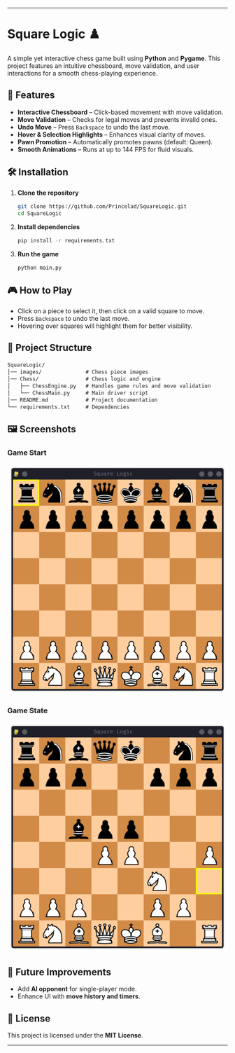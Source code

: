 
---
# Square Logic ♟️  

A simple yet interactive chess game built using **Python** and **Pygame**. This project features an intuitive chessboard, move validation, and user interactions for a smooth chess-playing experience.  

## 📌 Features  

- **Interactive Chessboard** – Click-based movement with move validation.  
- **Move Validation** – Checks for legal moves and prevents invalid ones.  
- **Undo Move** – Press `Backspace` to undo the last move.  
- **Hover & Selection Highlights** – Enhances visual clarity of moves.  
- **Pawn Promotion** – Automatically promotes pawns (default: Queen).  
- **Smooth Animations** – Runs at up to 144 FPS for fluid visuals.  

## 🛠️ Installation  

1. **Clone the repository**  
   ```bash
   git clone https://github.com/Princelad/SquareLogic.git
   cd SquareLogic
   ```  
2. **Install dependencies**  
   ```bash
   pip install -r requirements.txt
   ```  
3. **Run the game**  
   ```bash
   python main.py
   ```  

## 🎮 How to Play  

- Click on a piece to select it, then click on a valid square to move.  
- Press `Backspace` to undo the last move.  
- Hovering over squares will highlight them for better visibility.  

## 📁 Project Structure  

```
SquareLogic/
│── images/              # Chess piece images
│── Chess/               # Chess logic and engine
│   ├── ChessEngine.py   # Handles game rules and move validation
│   └── ChessMain.py     # Main driver script
│── README.md            # Project documentation
└── requirements.txt     # Dependencies
```

## 🖼️ Screenshots  

### Game Start
![Game Start](project-images/Game_start.png)

### Game State
![Game State](project-images/Game_state.png)
## 🚀 Future Improvements  

- Add **AI opponent** for single-player mode.   
- Enhance UI with **move history and timers**.  

## 📜 License  

This project is licensed under the **MIT License**.  

---
